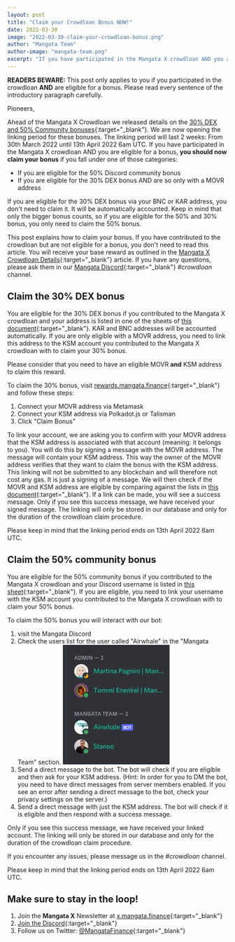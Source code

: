 ```yaml
---
layout: post
title: "Claim your Crowdloan Bonus NOW!"
date: 2022-03-30
image: "2022-03-30-claim-your-crowdloan-bonus.png"
author: "Mangata Team"
author-image: "mangata-team.png"
excerpt: "If you have participated in the Mangata X crowdloan AND you are eligible for a bonus, you should now claim your bonus. The linking period will last until 13th April 2022. This post explains how to claim your bonus."
---
```


**READERS BEWARE:** This post only applies to you if you participated in the crowdloan **AND** are eligible for a bonus. Please read every sentence of the introductory paragraph carefully.

Pioneers,

Ahead of the Mangata X Crowdloan we released details on the [30% DEX and 50% Community bonuses](https://blog.mangata.finance/blog/2022-02-18-mangata-x-crowdloan-bonuses/){:target="\_blank"}. We are now opening the linking period for these bonuses. The linking period will last 2 weeks: From 30th March 2022 until 13th April 2022 6am UTC. If you have participated in the Mangata X crowdloan AND you are eligible for a bonus, **you should now claim your bonus** if you fall under one of those categories:
- If you are eligible for the 50% Discord community bonus
- If you are eligible for the 30% DEX bonus AND are so only with a MOVR address

If you are eligible for the 30% DEX bonus via your BNC or KAR address, you don't need to claim it. It will be automatically accounted. Keep in mind that only the bigger bonus counts, so if you are eligible for the 50% and 30% bonus, you only need to claim the 50% bonus.

This post explains how to claim your bonus. If you have contributed to the crowdloan but are not eligible for a bonus, you don't need to read this article. You will receive your base reward as outlined in the [Mangata X Crowdloan Details](https://blog.mangata.finance/blog/2022-02-14-mangata-x-crowdloan-details/){:target="\_blank"} article. If you have any questions, please ask them in our [Mangata Discord](https://discord.gg/mangata){:target="\_blank"} *#crowdloan* channel.

## Claim the 30% DEX bonus
You are eligible for the 30% DEX bonus if you contributed to the Mangata X crowdloan and your address is listed in one of the sheets of [this document](https://docs.google.com/spreadsheets/d/1fgUaiTQrTPtxx8nYPOvKygWr7_zKElNR0xdW_tDBpas/edit?usp=sharing){:target="\_blank"}. KAR and BNC addresses will be accounted automatically. If you are only eligible with a MOVR address, you need to link this address to the KSM account you contributed to the Mangata X crowdloan with to claim your 30% bonus.

Please consider that you need to have an eligible MOVR **and** KSM address to claim this reward.

To claim the 30% bonus, visit [rewards.mangata.finance](https://rewards.mangata.finance/){:target="\_blank"} and follow these steps:
1. Connect your MOVR address via Metamask
2. Connect your KSM address via Polkadot.js or Talisman
3. Click "Claim Bonus"

To link your account, we are asking you to confirm with your MOVR address that the KSM address is associated with that account (meaning: it belongs to you). You will do this by signing a message with the MOVR address. The message will contain your KSM address. This way the owner of the MOVR address verifies that they want to claim the bonus with the KSM address. This linking will not be submitted to any blockchain and will therefore not cost any gas. It is just a signing of a message. We will then check if the MOVR and KSM address are eligible by comparing against the lists in [this document](https://docs.google.com/spreadsheets/d/1Y4VWKSOp_WkulqHzVdjI3xelFVynnmfYcwMOPR2qInw/edit#gid=0){:target="\_blank"}. If a link can be made, you will see a success message. Only if you see this success message, we have received your signed message. The linking will only be stored in our database and only for the duration of the crowdloan claim procedure.

Please keep in mind that the linking period ends on 13th April 2022 6am UTC.

## Claim the 50% community bonus
You are eligible for the 50% community bonus if you contributed to the Mangata X crowdloan and your Discord username is listed in [this sheet](https://docs.google.com/spreadsheets/d/1BI3kFFB1Ibd72Nm8JFfzFdKDzf2s3u7UzzdVQp4GcVw/edit#gid=0){:target="\_blank"}. If you are eligible, you need to link your username with the KSM account you contributed to the Mangata X crowdloan with to claim your 50% bonus.

To claim the 50% bonus you will interact with our bot:
1. visit the Mangata Discord
2. Check the users list for the user called "Airwhale" in the "Mangata Team" section.
  ![an image showing the Discord users list with the user named Airwhale being part of the Mangata Team](/assets/posts/2022-03-30-discord-bot.png)
3. Send a direct message to the bot. The bot will check if you are eligible and then ask for your KSM address. (Hint: In order for you to DM the bot, you need to have direct messages from server members enabled. If you see an error after sending a direct message to the bot, check your privacy settings on the server.)
4. Send a direct message with just the KSM address. The bot will check if it is eligible and then respond with a success message.


Only if you see this success message, we have received your linked account. The linking will only be stored in our database and only for the duration of the crowdloan claim procedure.

If you encounter any issues, please message us in the *#crowdloan* channel.

Please keep in mind that the linking period ends on 13th April 2022 6am UTC.


## Make sure to stay in the loop!
1. Join the **Mangata X** Newsletter at [x.mangata.finance](https://x.mangata.finance/){:target="\_blank"}
2. [Join the Discord](https://discord.gg/mangata){:target="\_blank"}
3. Follow us on Twitter: [@MangataFinance](https://twitter.com/MangataFinance){:target="\_blank"}
